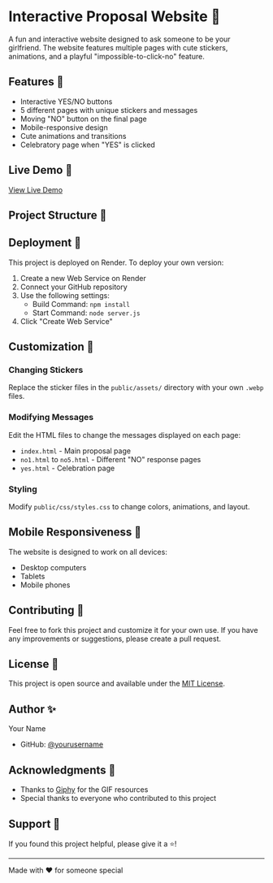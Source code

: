 # Interactive Proposal Website 💝

A fun and interactive website designed to ask someone to be your girlfriend. The website features multiple pages with cute stickers, animations, and a playful "impossible-to-click-no" feature.

## Features 🌟

- Interactive YES/NO buttons
- 5 different pages with unique stickers and messages
- Moving "NO" button on the final page
- Mobile-responsive design
- Cute animations and transitions
- Celebratory page when "YES" is clicked

## Live Demo 🚀

[View Live Demo](your-render-url-here)

## Project Structure 📁 

## Deployment 🚀

This project is deployed on Render. To deploy your own version:

1. Create a new Web Service on Render
2. Connect your GitHub repository
3. Use the following settings:
   - Build Command: `npm install`
   - Start Command: `node server.js`
4. Click "Create Web Service"

## Customization 🎨

### Changing Stickers
Replace the sticker files in the `public/assets/` directory with your own `.webp` files.

### Modifying Messages
Edit the HTML files to change the messages displayed on each page:
- `index.html` - Main proposal page
- `no1.html` to `no5.html` - Different "NO" response pages
- `yes.html` - Celebration page

### Styling
Modify `public/css/styles.css` to change colors, animations, and layout.

## Mobile Responsiveness 📱

The website is designed to work on all devices:
- Desktop computers
- Tablets
- Mobile phones

## Contributing 🤝

Feel free to fork this project and customize it for your own use. If you have any improvements or suggestions, please create a pull request.

## License 📄

This project is open source and available under the [MIT License](LICENSE).

## Author ✨

Your Name
- GitHub: [@yourusername](https://github.com/yourusername)

## Acknowledgments 🙏

- Thanks to [Giphy](https://giphy.com) for the GIF resources
- Special thanks to everyone who contributed to this project

## Support 💖

If you found this project helpful, please give it a ⭐️!

---

Made with ❤️ for someone special 